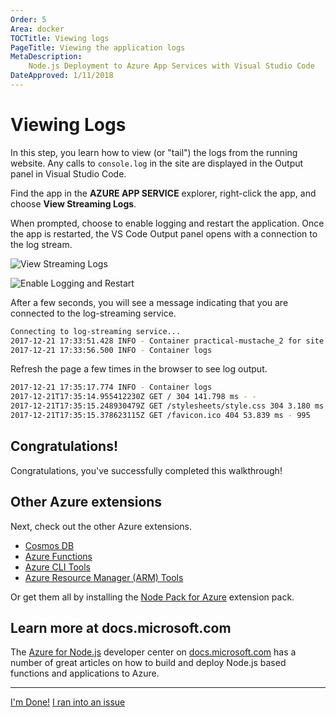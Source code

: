 ```yaml
---
Order: 5
Area: docker
TOCTitle: Viewing logs
PageTitle: Viewing the application logs
MetaDescription:
    Node.js Deployment to Azure App Services with Visual Studio Code
DateApproved: 1/11/2018
---
```


# Viewing Logs

In this step, you learn how to view (or "tail") the logs from the running
website. Any calls to `console.log` in the site are displayed in the Output
panel in Visual Studio Code.

Find the app in the **AZURE APP SERVICE** explorer, right-click the app, and
choose **View Streaming Logs**.

When prompted, choose to enable logging and restart the application. Once the
app is restarted, the VS Code Output panel opens with a connection to the log
stream.

![View Streaming Logs](images/app-service-extension/view-logs.png)

![Enable Logging and Restart](images/app-service-extension/enable-restart.png)

After a few seconds, you will see a message indicating that you are connected to
the log-streaming service.

```bash
Connecting to log-streaming service...
2017-12-21 17:33:51.428 INFO - Container practical-mustache_2 for site practical-mustache initialized successfully.
2017-12-21 17:33:56.500 INFO - Container logs
```

Refresh the page a few times in the browser to see log output.

```bash
2017-12-21 17:35:17.774 INFO - Container logs
2017-12-21T17:35:14.955412230Z GET / 304 141.798 ms - -
2017-12-21T17:35:15.248930479Z GET /stylesheets/style.css 304 3.180 ms - -
2017-12-21T17:35:15.378623115Z GET /favicon.ico 404 53.839 ms - 995
```

## Congratulations!

Congratulations, you've successfully completed this walkthrough!

## Other Azure extensions

Next, check out the other Azure extensions.

-   [Cosmos DB](https://marketplace.visualstudio.com/items?itemName=ms-azuretools.vscode-cosmosdb)
-   [Azure Functions](https://marketplace.visualstudio.com/items?itemName=ms-azuretools.vscode-azurefunctions)
-   [Azure CLI Tools](https://marketplace.visualstudio.com/items?itemName=ms-vscode.azurecli)
-   [Azure Resource Manager (ARM) Tools](https://marketplace.visualstudio.com/items?itemName=msazurermtools.azurerm-vscode-tools)

Or get them all by installing the
[Node Pack for Azure](https://marketplace.visualstudio.com/items?itemName=ms-vscode.vscode-node-azure-pack)
extension pack.

## Learn more at docs.microsoft.com

The
[Azure for Node.js](https://docs.microsoft.com/en-us/nodejs/azure/?view=azure-node-2.0.0)
developer center on [docs.microsoft.com](https://docs.microsoft.com) has a
number of great articles on how to build and deploy Node.js based functions and
applications to Azure.

---

<a class="tutorial-next-btn" href="/docs">I'm Done!</a>
<a class="tutorial-feedback-btn" onclick="reportIssue('docker-extension', 'tailing-logs')" href="javascript:void(0)">I
ran into an issue</a>
